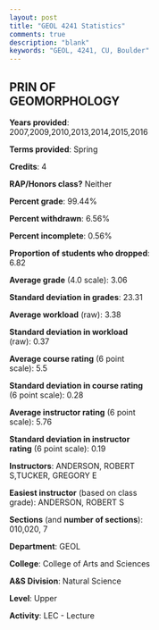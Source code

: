 ```yaml
---
layout: post
title: "GEOL 4241 Statistics"
comments: true
description: "blank"
keywords: "GEOL, 4241, CU, Boulder"
--- 
```

<head>
<script src="https://ajax.googleapis.com/ajax/libs/jquery/2.1.3/jquery.min.js"></script>
<script src="https://dl.dropboxusercontent.com/s/pc42nxpaw1ea4o9/highcharts.js?dl=0"></script>
<!-- <script src="../assets/js/highcharts.js"></script> -->
<style type="text/css">@font-face {
	font-family: "Bebas Neue";
	src: url(https://www.filehosting.org/file/details/544349/BebasNeue%20Regular.otf) format("opentype");
	}
	h1.Bebas { 
		font-family: "Bebas Neue", Verdana, Tahoma;
	}
</style>
</head>
<body>
	<div id="container" style="float: right; width: 45%; height: 88%; margin-left: 2.5%; margin-right: 2.5%;"></div>
	<script language="JavaScript">
		$(document).ready(function() {
		var chart = {type: 'column'};
		var title = {text: 'Grade Distribution'};
		var xAxis = {categories: ['A','B','C','D','F'],crosshair: true};
		var yAxis = {min: 0,title: {text: 'Percentage'}};
		var tooltip = {headerFormat: '<center><b><span style="font-size:20px">{point.key}</span></b></center>',
		               pointFormat: '<td style="padding:0"><b>{point.y:.1f}%</b></td>',
		               footerFormat: '</table>',shared: true,useHTML: true};
		var plotOptions = {column: {pointPadding: 0.0,borderWidth: 0}};  
		var credits = {enabled: false};var series= [{name: 'Percent',data: [42.62,36.07,17.21,2.46,1.64,]}];
		var json = {};
		json.chart = chart;
		json.title = title;
		json.tooltip = tooltip;
		json.xAxis = xAxis;
		json.yAxis = yAxis;  
		json.series = series;
		json.plotOptions = plotOptions;  
		json.credits = credits;
		$('#container').highcharts(json);
	});
	</script>
</body>
			   
## PRIN OF GEOMORPHOLOGY

**Years provided**: 2007,2009,2010,2013,2014,2015,2016

**Terms provided**: Spring

**Credits**: 4

**RAP/Honors class?** Neither

**Percent grade**: 99.44%

**Percent withdrawn**: 6.56%

**Percent incomplete**: 0.56%

**Proportion of students who dropped**: 6.82

**Average grade** (4.0 scale): 3.06

**Standard deviation in grades**: 23.31

**Average workload** (raw): 3.38

**Standard deviation in workload** (raw): 0.37

**Average course rating** (6 point scale): 5.5

**Standard deviation in course rating** (6 point scale): 0.28

**Average instructor rating** (6 point scale): 5.76

**Standard deviation in instructor rating** (6 point scale): 0.19

**Instructors**: ANDERSON, ROBERT S,TUCKER, GREGORY E

**Easiest instructor** (based on class grade): ANDERSON, ROBERT S

**Sections** (and **number of sections**): 010,020, 7

**Department**: GEOL

**College**: College of Arts and Sciences

**A&S Division**: Natural Science

**Level**: Upper

**Activity**: LEC - Lecture